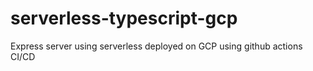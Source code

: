 # serverless-typescript-gcp
Express server using serverless deployed on GCP using github actions CI/CD 
